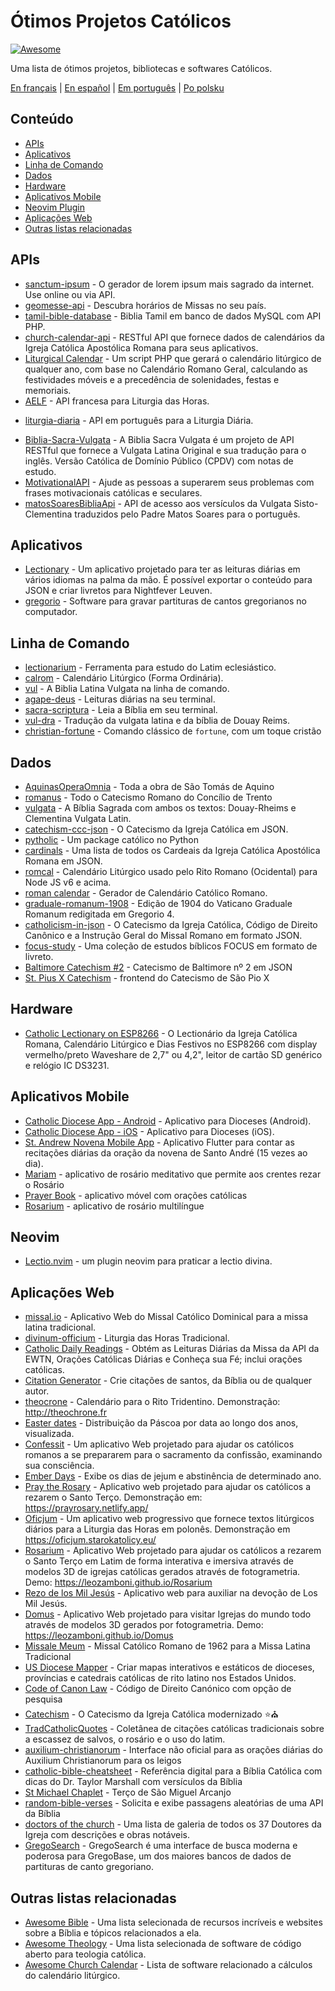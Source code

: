 # Ótimos Projetos Católicos

[![Awesome](https://cdn.rawgit.com/sindresorhus/awesome/d7305f38d29fed78fa85652e3a63e154dd8e8829/media/badge.svg)](https://github.com/sindresorhus/awesome)

Uma lista de ótimos projetos, bibliotecas e softwares Católicos.

[En français](https://github.com/servusdei2018/awesome-catholic/blob/master/README.fr.md) | [En español](https://github.com/servusdei2018/awesome-catholic/blob/master/README.es.md) | [Em português](https://github.com/servusdei2018/awesome-catholic/blob/master/README.pt-br.md) | [Po polsku](https://github.com/servusdei2018/awesome-catholic/blob/master/README.pl-pl.md)

## Conteúdo

  - [APIs](#apis)
  - [Aplicativos](#aplicativos)
  - [Linha de Comando](#linha-de-comando)
  - [Dados](#dados)
  - [Hardware](#hardware)
  - [Aplicativos Mobile](#aplicativos-mobile)
  - [Neovim Plugin](#neovim)
  - [Aplicações Web](#aplicações-web)
  - [Outras listas relacionadas](#outras-listas-relacionadas)

## APIs

* [sanctum-ipsum](https://github.com/graysonhicks/sanctum-ipsum) - O gerador de lorem ipsum mais sagrado da internet. Use online ou via API.
* [geomesse-api](https://github.com/carpedeum-fr/geomesse-api) - Descubra horários de Missas no seu país.
* [tamil-bible-database](https://github.com/jayarathina/Tamil-Bible-Database) - Biblia Tamil em banco de dados MySQL com API PHP.
* [church-calendar-api](https://github.com/igneus/church-calendar-api) - RESTful API que fornece dados de calendários da Igreja Católica Apostólica Romana para seus aplicativos.
* [Liturgical Calendar](https://github.com/Liturgical-Calendar/LiturgicalCalendarAPI) - Um script PHP que gerará o calendário litúrgico de qualquer ano, com base no Calendário Romano Geral, calculando as festividades móveis e a precedência de solenidades, festas e memoriais.
* [AELF](https://api.aelf.org/) - API francesa para Liturgia das Horas.
- [liturgia-diaria](https://github.com/Dancrf/liturgia-diaria) - API em português para a Liturgia Diária.
* [Biblia-Sacra-Vulgata](https://github.com/aseemsavio/Biblia-Sacra-Vulgata) - A Biblia Sacra Vulgata é um projeto de API RESTful que fornece a Vulgata Latina Original e sua tradução para o inglês. Versão Católica de Domínio Público (CPDV) com notas de estudo.
* [MotivationalAPI](https://github.com/GomezMig03/MotivationalAPI) - Ajude as pessoas a superarem seus problemas com frases motivacionais católicas e seculares.
* [matosSoaresBibliaApi](https://github.com/edsonbittencourt/matosSoaresBibliaApi) - API de acesso aos versículos da Vulgata Sisto-Clementina traduzidos pelo Padre Matos Soares para o português.

## Aplicativos

* [Lectionary](https://github.com/Dev1an/Lectionary) - Um aplicativo projetado para ter as leituras diárias em vários idiomas na palma da mão. É possível exportar o conteúdo para JSON e criar livretos para Nightfever Leuven.
* [gregorio](https://github.com/gregorio-project/gregorio) - Software para gravar partituras de cantos gregorianos no computador.

## Linha de Comando

* [lectionarium](https://github.com/davidrmcharles/lectionarium) - Ferramenta para estudo do Latim eclesiástico.
* [calrom](https://github.com/calendarium-romanum/calrom) - Calendário Litúrgico (Forma Ordinária).
* [vul](https://github.com/LukeSmithxyz/vul) - A Biblia Latina Vulgata na linha de comando.
* [agape-deus](https://github.com/ngorden/agape-deus) - Leituras diárias na seu terminal.
* [sacra-scriptura](https://github.com/ngorden/sacra-scriptura) - Leia a Bíblia em seu terminal.
* [vul-dra](https://github.com/RaynardGerraldo/vul-dra/) - Tradução da vulgata latina e da bíblia de Douay Reims.
* [christian-fortune](https://github.com/ngorden/christian-fortune) - Comando clássico de `fortune`, com um toque cristão

## Dados

* [AquinasOperaOmnia](https://github.com/Geremia/AquinasOperaOmnia) - Toda a obra de São Tomás de Aquino
* [romanus](https://github.com/borderstech/romanus) - Todo o Catecismo Romano do Concílio de Trento
* [vulgata](https://github.com/borderstech/vulgata) - A Bíblia Sagrada com ambos os textos: Douay-Rheims e Clementina Vulgata Latin.
* [catechism-ccc-json](https://github.com/nossbigg/catechism-ccc-json) - O Catecismo da Igreja Católica em JSON.
* [pytholic](https://github.com/Medromenax/pytholic) - Um package católico no Python
* [cardinals](https://github.com/ChrisVo/cardinals) - Uma lista de todos os Cardeais da Igreja Católica Apostólica Romana em JSON.
* [romcal](https://github.com/romcal/romcal) - Calendário Litúrgico usado pelo Rito Romano (Ocidental) para Node JS v6 e acima.
* [roman calendar](https://github.com/jayarathina/Roman-Calendar) - Gerador de Calendário Católico Romano.
* [graduale-romanum-1908](https://github.com/ahinkley/graduale-romanum-1908) - Edição de 1904 do Vaticano Graduale Romanum redigitada em Gregorio 4.
* [catholicism-in-json](https://github.com/aseemsavio/catholicism-in-json) - O Catecismo da Igreja Católica, Código de Direito Canônico e a Instrução Geral do Missal Romano em formato JSON.
* [focus-study](https://github.com/rvbcldud/focus-study) - Uma coleção de estudos bíblicos FOCUS em formato de livreto.
* [Baltimore Catechism #2](https://github.com/mattwong97/baltimore-catechism-no-2) - Catecismo de Baltimore nº 2 em JSON
* [St. Pius X Catechism](https://github.com/mattwong97/catechism-st-pius-x-frontend) - frontend do Catecismo de São Pio X

## Hardware

* [Catholic Lectionary on ESP8266](https://github.com/plishman/Catholic-Lectionary-on-ESP8266) - O Lectionário da Igreja Católica Romana, Calendário Litúrgico e Dias Festivos no ESP8266 com display vermelho/preto Waveshare de 2,7" ou 4,2", leitor de cartão SD genérico e relógio IC DS3231.

## Aplicativos Mobile

* [Catholic Diocese App - Android](https://github.com/geerlingguy/Catholic-Diocese-App-Android) - Aplicativo para Dioceses (Android).
* [Catholic Diocese App - iOS](https://github.com/geerlingguy/Catholic-Diocese-App-iOS) - Aplicativo para Dioceses (iOS).
* [St. Andrew Novena Mobile App](https://github.com/mftruso/st-andrew-novena) - Aplicativo Flutter para contar as recitações diárias da oração da novena de Santo André (15 vezes ao dia).
* [Mariam](https://github.com/aldrinzigmundv/mariam) - aplicativo de rosário meditativo que permite aos crentes rezar o Rosário
* [Prayer Book](https://codeberg.org/jozo/prayer-book) - aplicativo móvel com orações católicas
* [Rosarium](https://codeberg.org/Krixec/Rosarium) - aplicativo de rosário multilíngue

## Neovim

* [Lectio.nvim](https://github.com/ngorden/lectio.nvim) - um plugin neovim para praticar a lectio divina.

## Aplicações Web

* [missal.io](https://github.com/benyanke/missal.io) - Aplicativo Web do Missal Católico Dominical para a missa latina tradicional.
* [divinum-officium](https://github.com/DivinumOfficium/divinum-officium) - Liturgia das Horas Tradicional.
* [Catholic Daily Readings](https://github.com/tbaba007/CatholicDaily) - Obtém as Leituras Diárias da Missa da API da EWTN, Orações Católicas Diárias e Conheça sua Fé; inclui orações católicas.
* [Citation Generator](https://github.com/matefs/Citation-Generator) - Crie citações de santos, da Bíblia ou de qualquer autor.
* [theocrone](https://github.com/paucazou/theochrone) - Calendário para o Rito Tridentino. Demonstração: http://theochrone.fr
* [Easter dates](https://easter-dates.gavinr.com/) - Distribuição da Páscoa por data ao longo dos anos, visualizada.
* [Confessit](https://github.com/kas-catholic/confessit-web) - Um aplicativo Web projetado para ajudar os católicos romanos a se prepararem para o sacramento da confissão, examinando sua consciência.
* [Ember Days](https://github.com/saint-isidore-guild/ember-days) - Exibe os dias de jejum e abstinência de determinado ano.
* [Pray the Rosary](https://github.com/marchiartur/pray-the-rosary) - Aplicativo web projetado para ajudar os católicos a rezarem o Santo Terço. Demonstração em: https://prayrosary.netlify.app/
* [Oficjum](https://github.com/anna-wro/rkk) - Um aplicativo web progressivo que fornece textos litúrgicos diários para a Liturgia das Horas em polonês. Demonstração em https://oficjum.starokatolicy.eu/
* [Rosarium](https://github.com/leozamboni/Rosarium) - Aplicativo Web projetado para ajudar os católicos a rezarem o Santo Terço em Latim de forma interativa e imersiva através de modelos 3D de igrejas católicas gerados através de fotogrametria. Demo: https://leozamboni.github.io/Rosarium
* [Rezo de los Mil Jesús](https://github.com/emamut/rezo-mil-jesus) - Aplicativo web para auxiliar na devoção de Los Mil Jesús.
* [Domus](https://github.com/leozamboni/Domus) - Aplicativo Web projetado para visitar Igrejas do mundo todo através de modelos 3D gerados por fotogrametria. Demo: https://leozamboni.github.io/Domus
* [Missale Meum](https://github.com/mmolenda/missalemeum) - Missal Católico Romano de 1962 para a Missa Latina Tradicional
* [US Diocese Mapper](https://github.com/kburchfiel/us_diocese_mapper/) - Criar mapas interativos e estáticos de dioceses, províncias e catedrais católicas de rito latino nos Estados Unidos.
* [Code of Canon Law](https://github.com/shineministry/codeofcanonlaw) - Código de Direito Canónico com opção de pesquisa
* [Catechism](https://github.com/nossbigg/catechism) - O Catecismo da Igreja Católica modernizado ⭐️⛪️
* [TradCatholicQuotes](https://github.com/nonnobisdomine62/tradcathquotes) -  Coletânea de citações católicas tradicionais sobre a escassez de salvos, o rosário e o uso do latim.
* [auxilium-christianorum](https://github.com/nonnobisdomine62/auxilium-christianorum-frontend) - Interface não oficial para as orações diárias do Auxilium Christianorum para os leigos
* [catholic-bible-cheatsheet](https://github.com/nonnobisdomine62/catholic-bible-cheatsheet) - Referência digital para a Bíblia Católica com dicas do Dr. Taylor Marshall com versículos da Bíblia
* [St Michael Chaplet](https://github.com/port19x/StMichaelChaplet) - Terço de São Miguel Arcanjo
* [random-bible-verses](https://github.com/rat9615/random-bible-verses/) - Solicita e exibe passagens aleatórias de uma API da Bíblia
* [doctors of the church](https://github.com/masaharumori7/doctors-of-the-church) - Uma lista de galeria de todos os 37 Doutores da Igreja com descrições e obras notáveis.
* [GregoSearch](https://busca.liturgiacantada.com.br) - GregoSearch é uma interface de busca moderna e poderosa para GregoBase, um dos maiores bancos de dados de partituras de canto gregoriano.

## Outras listas relacionadas

- [Awesome Bible](https://github.com/awesome-bible/awesome-bible.github.io) - Uma lista selecionada de recursos incríveis e websites sobre a Bíblia e tópicos relacionados a ela.
- [Awesome Theology](https://github.com/historical-theology/awesome-theology) - Uma lista selecionada de software de código aberto para teologia católica.
- [Awesome Church Calendar](https://github.com/calendarium-romanum/awesome-church-calendar) - Lista de software relacionado a cálculos do calendário litúrgico.
